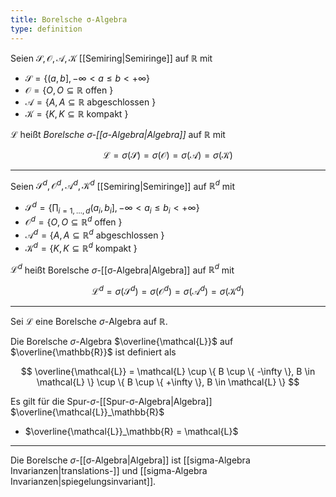 ```yaml
---
title: Borelsche σ-Algebra
type: definition
---
```


Seien $\mathscr{S}, \mathcal{O}, \mathcal{A}, \mathcal{K}$ [[Semiring|Semiringe]] auf $\mathbb{R}$ mit
- $\mathscr{S} = \{ (a, b], -\infty \lt a \le b \lt +\infty \}$
- $\mathcal{O} = \{ O, O \subseteq \mathbb{R} \text{ offen } \}$
- $\mathcal{A} = \{ A, A \subseteq \mathbb{R} \text{ abgeschlossen } \}$
- $\mathcal{K} = \{ K, K \subseteq \mathbb{R} \text{ kompakt } \}$

$\mathcal{L}$ heißt *Borelsche $\sigma$-[[σ-Algebra|Algebra]]* auf $\mathbb{R}$ mit

$$
	\mathcal{L}
	= \sigma(\mathscr{S})
	= \sigma(\mathcal{O})
	= \sigma(\mathcal{A})
	= \sigma(\mathcal{K})
$$

---

Seien $\mathscr{S}^d, \mathcal{O}^d, \mathcal{A}^d, \mathcal{K}^d$ [[Semiring|Semiringe]] auf $\mathbb{R}^d$ mit
- $\mathscr{S}^d = \{ \prod_{i = 1, \dots, d} (a_i, b_i], -\infty \lt a_i \le b_i \lt +\infty \}$
- $\mathcal{O}^d = \{ O, O \subseteq \mathbb{R}^d \text{ offen } \}$
- $\mathcal{A}^d = \{ A, A \subseteq \mathbb{R}^d \text{ abgeschlossen } \}$
- $\mathcal{K}^d = \{ K, K \subseteq \mathbb{R}^d \text{ kompakt } \}$

$\mathcal{L}^d$ heißt Borelsche $\sigma$-[[σ-Algebra|Algebra]] auf $\mathbb{R}^d$ mit

$$
	\mathcal{L}^d
	= \sigma(\mathscr{S}^d)
	= \sigma(\mathcal{O}^d)
	= \sigma(\mathcal{A}^d)
	= \sigma(\mathcal{K}^d)
$$

---

Sei $\mathcal{L}$ eine Borelsche $\sigma$-Algebra auf $\mathbb{R}$.

Die Borelsche $\sigma$-Algebra $\overline{\mathcal{L}}$ auf $\overline{\mathbb{R}}$ ist definiert als

$$
	\overline{\mathcal{L}} = \mathcal{L} \cup \{ B \cup \{ -\infty \}, B \in \mathcal{L} \} \cup \{ B \cup \{ +\infty \}, B \in \mathcal{L} \}
$$

Es gilt für die Spur-$\sigma$-[[Spur-σ-Algebra|Algebra]] $\overline{\mathcal{L}}_\mathbb{R}$
- $\overline{\mathcal{L}}_\mathbb{R} = \mathcal{L}$

---

Die Borelsche $\sigma$-[[σ-Algebra|Algebra]] ist [[sigma-Algebra Invarianzen|translations-]] und [[sigma-Algebra Invarianzen|spiegelungsinvariant]].
